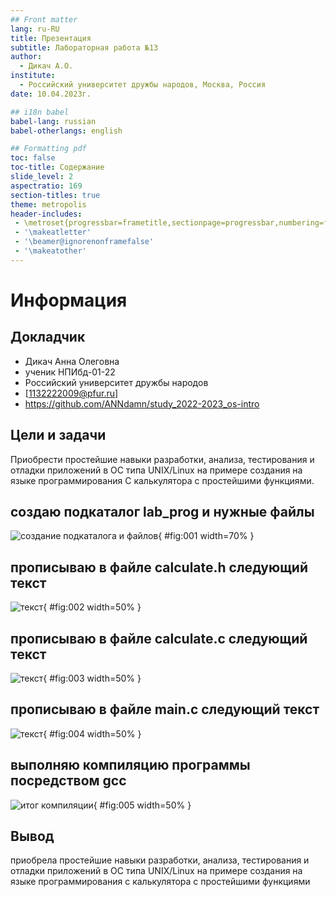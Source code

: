 ```yaml
---
## Front matter
lang: ru-RU
title: Презентация
subtitle: Лабораторная работа №13
author:
  - Дикач А.О.
institute:
  - Российский университет дружбы народов, Москва, Россия
date: 10.04.2023г.

## i18n babel
babel-lang: russian
babel-otherlangs: english

## Formatting pdf
toc: false
toc-title: Содержание
slide_level: 2
aspectratio: 169
section-titles: true
theme: metropolis
header-includes:
 - \metroset{progressbar=frametitle,sectionpage=progressbar,numbering=fraction}
 - '\makeatletter'
 - '\beamer@ignorenonframefalse'
 - '\makeatother'
---
```


# Информация

## Докладчик


  * Дикач Анна Олеговна
  * ученик НПИбд-01-22
  * Российский университет дружбы народов
  * [1132222009@pfur.ru]
  * <https://github.com/ANNdamn/study_2022-2023_os-intro>

## Цели и задачи

Приобрести простейшие навыки разработки, анализа, тестирования и отладки приложений в ОС типа UNIX/Linux на примере создания на языке программирования
С калькулятора с простейшими функциями.

## создаю подкаталог lab_prog и нужные файлы

![создание подкаталога и файлов ](image/pic1.png){ #fig:001 width=70% }

## прописываю в файле calculate.h следующий текст 

![текст](image/pic2.png){ #fig:002 width=50% }

## прописываю в файле calculate.с следующий текст

![текст](image/pic3.png){ #fig:003 width=50% }

## прописываю в файле main.c следующий текст 

![текст](image/pic4.png){ #fig:004 width=50% }

## выполняю компиляцию программы посредством gcc 

![итог компиляции](image/pic5.png){ #fig:005 width=50% }

## Вывод 

приобрела простейшие навыки разработки, анализа, тестирования и отладки приложений в ОС типа UNIX/Linux на примере создания на языке программирования с калькулятора с простейшими функциями
